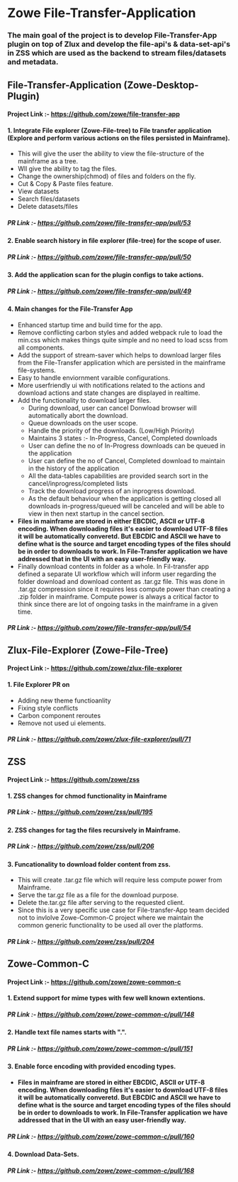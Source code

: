 # Zowe File-Transfer-Application

### The main goal of the project is to develop File-Transfer-App plugin on top of Zlux and develop the file-api's & data-set-api's in ZSS which are used as the backend to stream files/datasets and metadata.

## File-Transfer-Application (Zowe-Desktop-Plugin)
#### Project Link :- https://github.com/zowe/file-transfer-app

#### 1. Integrate File explorer (Zowe-File-tree) to File transfer application (Explore and perform various actions on the files persisted in Mainframe).
  * This will give the user the ability to view the file-structure of the mainframe as a tree. 
  * Wll give the ability to tag the files.
  * Change the ownership(chmod) of files and folders on the fly.
  * Cut & Copy & Paste files feature.
  * View datasets
  * Search files/datasets
  * Delete datasets/files
  
##### PR Link :- https://github.com/zowe/file-transfer-app/pull/53

#### 2. Enable search history in file explorer (file-tree) for the scope of user.
##### PR Link :- https://github.com/zowe/file-transfer-app/pull/50

#### 3. Add the application scan for the plugin configs to take actions.
##### PR Link :- https://github.com/zowe/file-transfer-app/pull/49

#### 4. Main changes for the File-Transfer App
  * Enhanced startup time and build time for the app.
  * Remove conflicting carbon styles and added webpack rule to load the min.css which makes things quite simple and no need to load scss from all components.
  * Add the support of stream-saver which helps to download larger files from the File-Transfer application which are persisted in the mainframe file-systems.
  * Easy to handle enviornment varaible configurations.
  * More userfriendly ui with notifications related to the actions and download actions and state changes are displayed in realtime.
  * Add the functionality to download larger files. 
      - During download, user can cancel Donwload browser will automatically abort the download.
      - Queue downloads on the user scope.
      - Handle the priority of the downloads. (Low/High Priority) 
      - Maintains 3 states :- In-Progress, Cancel, Completed downloads 
      - User can define the no of In-Progress downloads can be queued in the application
      - User can define the no of Cancel, Completed download to maintain in the history of the application
      - All the data-tables capabilities are provided search sort in the cancel/inprogress/completed lists
      - Track the download progress of an inprogress download.
      - As the default behaviour when the application is getting closed all downloads in-progress/queued will be canceled and will be able to view in then next startup in the cancel section.
   * <b> Files in mainframe are stored in either EBCDIC, ASCII or UTF-8 encoding.  When downloading files it's easier to download UTF-8 files it will be automatically converetd. But EBCDIC and ASCII we have to define what is the source and target encoding types of the files should be in order to downloads to work.
In File-Transfer application we have addressed that in the UI with an easy user-friendly way.</b>
   * Finally download contents in folder as a whole. In Fil-transfer app defined a separate UI workflow which will  inform user regarding the folder download and download content as .tar.gz file. This was done in .tar.gz compression since it requires less compute power than creating a .zip folder in mainframe. Compute power is always a critical factor to think since there are lot of ongoing tasks in the mainframe in a given time.
##### PR Link :- https://github.com/zowe/file-transfer-app/pull/54


## Zlux-File-Explorer (Zowe-File-Tree)
#### Project Link :- https://github.com/zowe/zlux-file-explorer

#### 1. File Explorer PR on 
  * Adding new theme functioanlity 
  * Fixing style conflicts 
  * Carbon component reroutes
  * Remove not used ui elements. 
##### PR Link :- https://github.com/zowe/zlux-file-explorer/pull/71

## ZSS
#### Project Link :- https://github.com/zowe/zss

#### 1. ZSS changes for chmod functionality in Mainframe 
##### PR Link :- https://github.com/zowe/zss/pull/195

#### 2. ZSS changes for tag the files recursively in Mainframe.
##### PR Link :- https://github.com/zowe/zss/pull/206

#### 3. Funcationality to download folder content from zss.
 * This will create .tar.gz file which will require less compute power from Mainframe.
 * Serve the tar.gz file as a file for the download purpose.
 * Delete the.tar.gz file after serving to the requested client.
 * Since this is a very specific use case for File-transfer-App team decided not to invlolve Zowe-Common-C project where we maintain the common generic functionality to be used all over the platforms.
##### PR Link :- https://github.com/zowe/zss/pull/204

## Zowe-Common-C
#### Project Link :- https://github.com/zowe/zowe-common-c

#### 1. Extend support for mime types with few well known extentions.
##### PR Link :- https://github.com/zowe/zowe-common-c/pull/148

#### 2. Handle text file names starts with ".".
##### PR Link :- https://github.com/zowe/zowe-common-c/pull/151

#### 3. Enable force encoding with provided encoding types.
* <b> Files in mainframe are stored in either EBCDIC, ASCII or UTF-8 encoding.  When downloading files it's easier to download UTF-8 files it will be automatically converetd. But EBCDIC and ASCII we have to define what is the source and target encoding types of the files should be in order to downloads to work.
In File-Transfer application we have addressed that in the UI with an easy user-friendly way.</b>
##### PR Link :- https://github.com/zowe/zowe-common-c/pull/160

#### 4. Download Data-Sets.
##### PR Link :- https://github.com/zowe/zowe-common-c/pull/168



